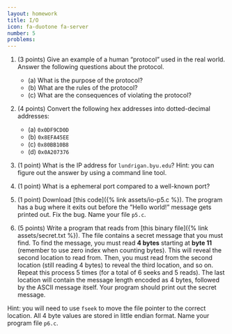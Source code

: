 ```yaml
---
layout: homework
title: I/O
icon: fa-duotone fa-server
number: 5
problems:
---
```


1. (3 points) Give an example of a human “protocol” used in the real world. Answer the following questions about the protocol.
    - (a) What is the purpose of the protocol?
    - (b) What are the rules of the protocol?
    - (c) What are the consequences of violating the protocol?

2. (4 points) Convert the following hex addresses into dotted-decimal addresses:
    - (a) `0x0DF9CD0D`
    - (b) `0x8EFA45EE`
    - (c) `0x80BB10B8`
    - (d) `0x0A207376`

3. (1 point) What is the IP address for `lundrigan.byu.edu`? Hint: you can figure out the answer by using a command line tool.

4. (1 point) What is a ephemeral port compared to a well-known port?

5. (1 point) Download [this code]({% link assets/io-p5.c %}). The program has a bug where it exits out before the ”Hello world!” message gets printed out. Fix the bug. Name your file `p5.c`.

6. (5 points) Write a program that reads from [this binary file]({% link assets/secret.txt %}). The file contains a secret message that you must find. To find the message, you must read **4 bytes** starting at **byte 11** (remember to use zero index when counting bytes). This will reveal the second location to read from. Then, you must read from the second location (still reading 4 bytes) to reveal the third location, and so on. Repeat this process 5 times (for a total of 6 seeks and 5 reads). The last location will contain the message length encoded as 4 bytes, followed by the ASCII message itself. Your program should print out the secret message. 
<div class="alert alert-secondary" role="alert">
Hint: you will need to use <code>fseek</code> to move the file pointer to the correct location. All 4 byte values are stored in little endian format. Name your program file <code>p6.c</code>.
</div>